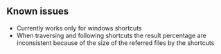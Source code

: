 ## Known issues

- Currently works only for windows shortcuts
- When traversing and following shortcuts the result percentage are inconsistent because of the size of the referred files by the shortcuts